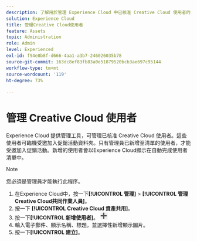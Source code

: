 ```yaml
---
description: 了解用於管理 Experience Cloud 中已核准 Creative Cloud 使用者的管理工具。
solution: Experience Cloud
title: 管理Creative Cloud使用者
feature: Assets
topic: Administration
role: Admin
level: Experienced
exl-id: f94e8b8f-d666-4aa1-a3b7-246026035b78
source-git-commit: 163dc8ef83fb83a0e51879520bcb3ae697c95144
workflow-type: tm+mt
source-wordcount: '119'
ht-degree: 73%

---
```


# 管理 Creative Cloud 使用者

Experience Cloud 提供管理工具，可管理已核准 Creative Cloud 使用者。這些使用者可臨機受邀加入促銷活動資料夾。只有管理員已新增至清單的使用者，才能受邀加入促銷活動。新增的使用者會以Experience Cloud顯示在自動完成使用者清單中。

>[!NOTE]
>
>您必須是管理員才能執行此程序。

1. 在Experience Cloud中，按一下&#x200B;**[!UICONTROL 管理]** > **[!UICONTROL 管理Creative Cloud共同作業人員]**。
1. 按一下 **[!UICONTROL Creative Cloud 資產共用]**。
1. 按一下&#x200B;**[!UICONTROL 新增使用者]**。  ![新增使用者](../../assets/mac_add_icon.png)
1. 輸入電子郵件、顯示名稱、標題，並選擇性新增顯示圖片。
1. 按一下&#x200B;**[!UICONTROL 建立]**。
